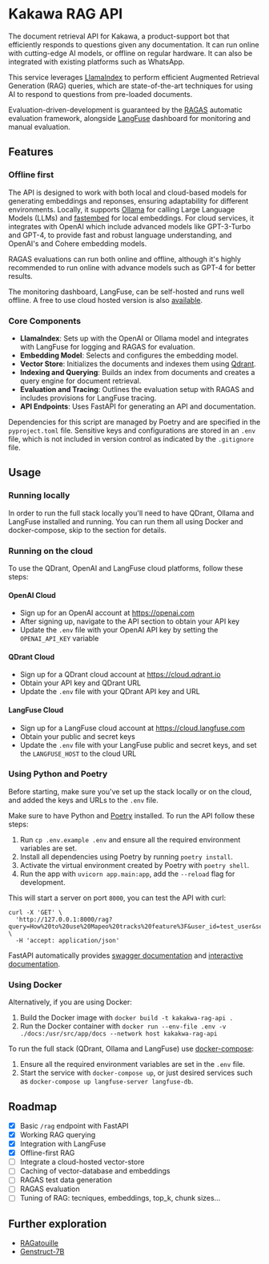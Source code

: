 # Kakawa RAG API

The document retrieval API for Kakawa, a product-support bot that efficiently responds to questions given any documentation. It can run online with cutting-edge AI models, or offline on regular hardware. It can also be integrated with existing platforms such as WhatsApp.

This service leverages [LlamaIndex](https://llamaindex.ai) to perform efficient Augmented Retrieval Generation (RAG) queries, which are state-of-the-art techniques for using AI to respond to questions from pre-loaded documents.

Evaluation-driven-development is guaranteed by the [RAGAS](https://ragas.io) automatic evaluation framework, alongside [LangFuse](https://langfuse.com) dashboard for monitoring and manual evaluation.

## Features

### Offline first

The API is designed to work with both local and cloud-based models for generating embeddings and reponses, ensuring adaptability for different environments. Locally, it supports [Ollama](https://ollama.ai/) for calling Large Language Models (LLMs) and [fastembed](https://qdrant.github.io/fastembed/) for local embeddings. For cloud services, it integrates with OpenAI which include advanced models like GPT-3-Turbo and GPT-4, to provide fast and robust language understanding, and OpenAI's and Cohere embedding models.

RAGAS evaluations can run both online and offline, although it's highly recommended to run online with advance models such as GPT-4 for better results.

The monitoring dashboard, LangFuse, can be self-hosted and runs well offline. A free to use cloud hosted version is also [available](https://cloud.langfuse.com).

### Core Components

- **LlamaIndex**: Sets up with the OpenAI or Ollama model and integrates with LangFuse for logging and RAGAS for evaluation.
- **Embedding Model**: Selects and configures the embedding model.
- **Vector Store**: Initializes the documents and indexes them using [Qdrant](RAGatouille).
- **Indexing and Querying**: Builds an index from documents and creates a query engine for document retrieval.
- **Evaluation and Tracing**: Outlines the evaluation setup with RAGAS and includes provisions for LangFuse tracing.
- **API Endpoints**: Uses FastAPI for generating an API and documentation.

Dependencies for this script are managed by Poetry and are specified in the `pyproject.toml` file. Sensitive keys and configurations are stored in an `.env` file, which is not included in version control as indicated by the `.gitignore` file.

## Usage

### Running locally

In order to run the full stack locally you'll need to have QDrant, Ollama and LangFuse installed and running. You can run them all using Docker and docker-compose, skip to the section for details.

### Running on the cloud

To use the QDrant, OpenAI and LangFuse cloud platforms, follow these steps:

#### OpenAI Cloud
- Sign up for an OpenAI account at https://openai.com
- After signing up, navigate to the API section to obtain your API key
- Update the `.env` file with your OpenAI API key by setting the `OPENAI_API_KEY` variable

#### QDrant Cloud
- Sign up for a QDrant cloud account at https://cloud.qdrant.io
- Obtain your API key and QDrant URL
- Update the `.env` file with your QDrant API key and URL

#### LangFuse Cloud
- Sign up for a LangFuse cloud account at https://cloud.langfuse.com
- Obtain your public and secret keys
- Update the `.env` file with your LangFuse public and secret keys, and set the `LANGFUSE_HOST` to the cloud URL

### Using Python and Poetry

Before starting, make sure you've set up the stack locally or on the cloud, and added the keys and URLs to the `.env` file.

Make sure to have Python and [Poetry](https://python-poetry.org) installed. To run the API follow these steps:

1. Run `cp .env.example .env` and ensure all the required environment variables are set.
2. Install all dependencies using Poetry by running `poetry install`.
3. Activate the virtual environment created by Poetry with `poetry shell`.
4. Run the app with `uvicorn app.main:app`, add the `--reload` flag for development.

This will start a server on port `8000`, you can test the API with curl:
```
curl -X 'GET' \
  'http://127.0.0.1:8000/rag?query=How%20to%20use%20Mapeo%20tracks%20feature%3F&user_id=test_user&session_id=test_session' \
  -H 'accept: application/json'
```
FastAPI automatically provides [swagger documentation](http://localhost:8000/docs) and [interactive documentation](http://localhost:8000/redoc).

### Using Docker

Alternatively, if you are using Docker:

1. Build the Docker image with `docker build -t kakakwa-rag-api .`
2. Run the Docker container with `docker run --env-file .env -v ./docs:/usr/src/app/docs --network host kakakwa-rag-api`

To run the full stack (QDrant, Ollama and LangFuse) use [docker-compose]():
1. Ensure all the required environment variables are set in the `.env` file.
2. Start the service with `docker-compose up`, or just desired services such as `docker-compose up langfuse-server langfuse-db`.

## Roadmap

- [x] Basic `/rag` endpoint with FastAPI
- [X] Working RAG querying
- [x] Integration with LangFuse
- [x] Offline-first RAG
- [ ] Integrate a cloud-hosted vector-store
- [ ] Caching of vector-database and embeddings
- [ ] RAGAS test data generation
- [ ] RAGAS evaluation
- [ ] Tuning of RAG: tecniques, embeddings, top_k, chunk sizes...

## Further exploration

- [RAGatouille](https://github.com/bclavie/RAGatouille)
- [Genstruct-7B](https://huggingface.co/NousResearch/Genstruct-7B)